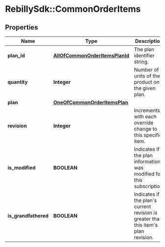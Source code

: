 # RebillySdk::CommonOrderItems

## Properties
Name | Type | Description | Notes
------------ | ------------- | ------------- | -------------
**plan_id** | [**AllOfCommonOrderItemsPlanId**](AllOfCommonOrderItemsPlanId.md) | The plan identifier string. | [optional] 
**quantity** | **Integer** | Number of units of the product on the given plan. | [optional] 
**plan** | [**OneOfCommonOrderItemsPlan**](OneOfCommonOrderItemsPlan.md) |  | 
**revision** | **Integer** | Increments with each override change to this specific item. | [optional] 
**is_modified** | **BOOLEAN** | Indicates if the plan information was modified for this subscription. | [optional] 
**is_grandfathered** | **BOOLEAN** | Indicates if the plan&#x27;s current revision is greater than this item&#x27;s plan revision. | [optional] 

